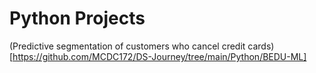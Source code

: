 # Python Projects

(Predictive segmentation of customers who cancel credit cards)[https://github.com/MCDC172/DS-Journey/tree/main/Python/BEDU-ML]
